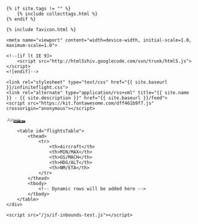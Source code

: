 <head>
    <title>Infinite Flight Inbound Search</title>
    
    {% if site.tags != "" %}
        {% include collecttags.html %}
    {% endif %}
    
    {% include favicon.html %}
    
    <meta name="viewport" content="width=device-width, initial-scale=1.0, maximum-scale=1.0">
    
    <!--[if lt IE 9]>
        <script src="http://html5shiv.googlecode.com/svn/trunk/html5.js"></script>
    <![endif]-->
    
    <link rel="stylesheet" type="text/css" href="{{ site.baseurl }}/infiniteflight.css">
    <link rel="alternate" type="application/rss+xml" title="{{ site.name }} - {{ site.description }}" href="{{ site.baseurl }}/feed">
    <script src="https://kit.fontawesome.com/dff461b9f7.js" crossorigin="anonymous"></script>
</head>

<body>
    <div class="container">
        <div class="nav-container">
            <div class="nav-left">
                <input 
                    type="text" 
                    id="icao" 
                    name="icao" 
                    placeholder="Airport" 
                    style="width: 40px; border: none; margin-right: -10px;"
                />
                <button id="search" style="background-color: transparent; color: #828282;">
                    <i class="fa-solid fa-magnifying-glass" aria-hidden="true"></i>
                </button>
                <button id="add" style="background-color: transparent; color: #828282; margin-left: -25px;">
                    <i class="fa-solid fa-plus" aria-hidden="true"></i>
                </button>
                <button id="settings" style="background-color: transparent; color: #828282; margin-left: -20px;">
                    <i class="fa-solid fa-sliders" aria-hidden="true"></i>
                </button>
                <button id="update" style="background-color: transparent; color: #828282; margin-left: -30px;">
                    <i class="fa-solid fa-arrows-rotate" aria-hidden="true"></i>
                </button>
            </div>
            <div class="nav-right" style="font-size: 12px; display: none;">
                NZAA 125   YSSY 41   KLAX 37<br>
                LSZH 37   EGLL 27   KLAS 35
            </div>
        </div>
        
        <table id="flightsTable">
            <thead>
                <tr>
                    <th>Aircraft</th>
                    <th>MIN/MAX</th>
                    <th>GS/MACH</th>
                    <th>HDG/ALT</th>
                    <th>NM/ETA</th>
                </tr>
            </thead>
            <tbody>
                <!-- Dynamic rows will be added here -->
            </tbody>
        </table>
    </div>
    
    <script src="/js/if-inbounds-test.js"></script>
</body>
